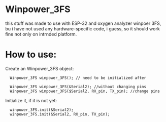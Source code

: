 # Winpower_3FS
this stuff was made to use with ESP-32 and oxygen analyzer winpoer 3FS, bu i have not used any hardware-specific code, i guess, so it should work fine not only on intrnded platform.

# How to use:

Create an Winpower_3FS object:

```
  Winpower_3FS winpower_3FS(); // need to be initialized after

  Winpower_3FS winpower_3FS(&Serial2); //without changing pins
  Winpower_3FS winpower_3FS($Serial2, RX_pin, TX_pin); //change pins 
```
Initialize it, if it is not yet: 

```
  winpower_3FS.init(&Serial2);
  winpower_3FS.init(&Serial2, RX_pin, TX_pin);
```
